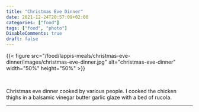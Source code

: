 ```yaml
---
title: "Christmas Eve Dinner"
date: 2021-12-24T20:57:09+02:00
categories: ["food"]
tags: ["food", "photo"]
DisableComments: true
draft: false
---
```


{{< figure src="/food/lappis-meals/christmas-eve-dinner/images/christmas-eve-dinner.jpg" alt="christmas-eve-dinner" width="50%" height="50%" >}}

<br>

Christmas eve dinner cooked by various people. I cooked the chicken thighs in a balsamic vinegar butter garlic glaze with a bed of rucola.

---